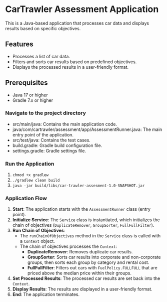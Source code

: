# CarTrawler Assessment Application

This is a Java-based application that processes car data and displays results based on specific objectives.

## Features
- Processes a list of car data.
- Filters and sorts car results based on predefined objectives.
- Displays the processed results in a user-friendly format.

## Prerequisites
- Java 17 or higher
- Gradle 7.x or higher

### Navigate to the project directory
- src/main/java: Contains the main application code.
- java/com/cartrawler/assessment/app/AssessmentRunner.java: The main entry point of the application.
- src/test/java: Contains the test cases.
- build.gradle: Gradle build configuration file.
- settings.gradle: Gradle settings file.

### Run the Application
1. `chmod +x gradlew`
2. `./gradlew clean build`
3. `java -jar build/libs/car-trawler-assesment-1.0-SNAPSHOT.jar`

### Application Flow
1. **Start**: The application starts with the `AssessmentRunner` class (entry point).
2. **Initialize Service**: The `Service` class is instantiated, which initializes the chain of objectives (`DuplicateRemover`, `GroupSorter`, `FullFullFilter`).
3. **Run Chain of Objectives**:
    - The `runChainOfObjectives` method in the `Service` class is called with a `Context` object.
    - The chain of objectives processes the `Context`:
        - **DuplicateRemover**: Removes duplicate car results.
        - **GroupSorter**: Sorts car results into corporate and non-corporate groups, then sorts each group by category and rental cost.
        - **FullFullFilter**: Filters out cars with `FuelPolicy.FULLFULL` that are priced above the median price within their groups.
4. **Set Processed Results**: The processed car results are set back into the `Context`.
5. **Display Results**: The results are displayed in a user-friendly format.
6. **End**: The application terminates.
